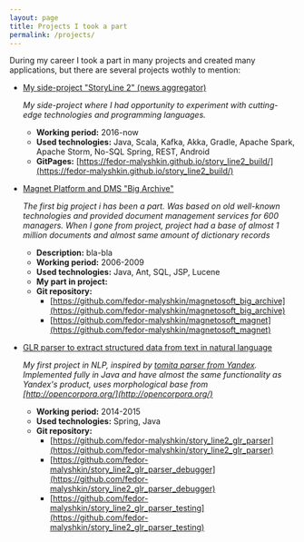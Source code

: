 ```yaml
---
layout: page
title: Projects I took a part
permalink: /projects/
---
```


During my career I took a part in many projects and created many applications,
but there are several projects wothly to mention:


* [My side-project "StoryLine 2" (news aggregator)](/projects/story_line2)

  _My side-project where I had opportunity to experiment with cutting-edge technologies and programming languages._
  * **Working period:** 2016-now
  * **Used technologies:** Java, Scala, Kafka, Akka, Gradle, Apache Spark, Apache Storm, No-SQL Spring, REST, Android
  * **GitPages:** [https://fedor-malyshkin.github.io/story_line2_build/](https://fedor-malyshkin.github.io/story_line2_build/)


* [Magnet Platform and DMS "Big Archive"](/projects/magnet_big_archive)

  _The first big project i has been a part. Was based on old well-known technologies and  provided document management services for 600 managers. When I gone from project, project had a base of almost 1 million documents and almost same amount of dictionary records_
  * **Description:** bla-bla
  * **Working period:** 2006-2009
  * **Used technologies:** Java, Ant, SQL, JSP, Lucene
  * **My part in project:**
  * **Git repository:**
  	* [https://github.com/fedor-malyshkin/magnetosoft_big_archive](https://github.com/fedor-malyshkin/magnetosoft_big_archive)
  	* [https://github.com/fedor-malyshkin/magnetosoft_magnet](https://github.com/fedor-malyshkin/magnetosoft_magnet)


* [GLR parser to extract structured data from text in natural language](/projects/glr_parser)

  _My first project in NLP, inspired by [tomita parser from Yandex](https://tech.yandex.ru/tomita/). Implemented fully in Java and have almost the same functionality as Yandex's product, uses morphological base from [http://opencorpora.org/](http://opencorpora.org/)_
  * **Working period:** 2014-2015
  * **Used technologies:** Spring, Java
  * **Git repository:**
  	* [https://github.com/fedor-malyshkin/story_line2_glr_parser](https://github.com/fedor-malyshkin/story_line2_glr_parser)
  	* [https://github.com/fedor-malyshkin/story_line2_glr_parser_debugger](https://github.com/fedor-malyshkin/story_line2_glr_parser_debugger)
  	* [https://github.com/fedor-malyshkin/story_line2_glr_parser_testing](https://github.com/fedor-malyshkin/story_line2_glr_parser_testing)
